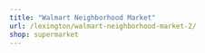```yaml
---
title: "Walmart Neighborhood Market"
url: /lexington/walmart-neighborhood-market-2/
shop: supermarket
---
```

